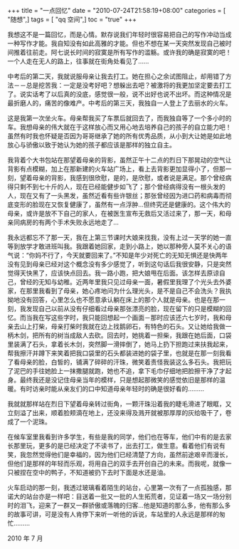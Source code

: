+++
title = "一点回忆"
date = "2010-07-24T21:58:19+08:00"
categories = [ "随想",]
tags = [ "qq 空间",]
toc = "true"
+++

我想这不是一篇回忆，而是心情。默存说我们年轻时很容易把自己的写作冲动当成一种写作才能。我自知没有如此高雅的才能。但也不想在某一天突然发现自己被时间推着往前走。阿七说长时间的寂寞是所有写作的滥觞。或许我的确是寂寞的吧！一个人走在无人的路上，往事就在街角处看见了……

中考后的第二天，我就说服母亲让我去打工。她在担心之余试图阻止，却用错了方法－－总是挖苦我：一定是没考好吧？想躲出去吧？被激将的我更加坚定要去打工了。说实话考了以后真的没底，感觉很一般，说不出好也说不出坏。而这种情况是最折磨人的，痛苦的像难产。中考后的第三天，我独自一人登上了去丽水的火车。

这是我第一次坐火车。母亲帮我买了车票后就回去了，而我独自等了一个多小时的车。我想母亲的伟大就在于这样放心而又用心地去培养自己的孩子的自立能力吧！虽然有时我也怀疑是否因为哥哥继承了她的所有优秀品质，从小到大让她是如此地放心与骄傲以致于她认为她的孩子都应该是那样的独立自主。

我背着个大书包站在那望着母亲的背影，虽然正午十二点的烈日下那晃动的空气让背影有点模糊，加上在那新建的火车站广场上，看上去背影更加显得小了，但那一刻，望着母亲的背影，我感到很欣慰，是的，是欣慰，或者说是满足。那个曾经病得只剩不到七十斤的人，现在已经能健步如飞了；那个曾经病得没有一根头发的人，现在又有了一头黑发，虽然近看有些许银丝；那张曾经因为进口药和病毒而彻底变形的脸现在又恢复健康了，虽然有一点浮肿…但终究还是健康的。这个伟大的母亲，或许是放不下自己的家人，在被医生宣布无救后又活过来了，那一天，和母亲同病房的有两个手术失败永远地走了…

我永远都忘不了那一天，我在上第三节课时大娘来找我，没有上过一天学的她一直等到放学才敢进班叫我。我跟着她回家，走到小路上，她以那种旁人莫不关心的语气说：“你妈不行了，今天就要回来了。”不知是年少对死亡的无知无惧还是快两年没有见到母亲已经对这个概念没有多少感觉了，听到这句话后我很安静，只是突然觉得天快黑了，应该快点回去。我一路小跑，把大娘甩在后面。该怎样去原谅自己，曾经的无知与幼稚。近两年里我只见过母亲一面，暑假里我理了个光头去外婆家，在那里我看到了母亲，她心疼地问为什么理光头，是不是自己不会洗头？我执拗地没有回答，心里怎么也不愿意承认躺在床上的那个人就是母亲。也是在那一刻，我发现自己以前从没有仔细看过母亲那张漂亮的脸，现在留下的只是模糊的回忆。而当我在写这些字时，我只能回想起一个画面－那时应该还六七岁时，我和母亲去山上打柴，母亲打柴时我就在边上找鹅卵石，有特色的石头。又让她给我做一柄木剑，把所有的树当成敌人去砍。回去时，她挑着一担柴，我跟在她后面，口袋里装满了石头，拿着长木剑，突然脚一滑摔倒了，她马上扔下担跑过来扶我起来，帮我擦汗并蹲下来笑着把我口袋里的石头都装进她的袋子里，也就是在那一刻我看了看母亲的脸，白皙的，铺满了碎碎的汗珠，微笑着责怪我装这么多石头。我把玩了泥巴的手往她脸上一抹撒腿就跑，她也不追，拿下毛巾仔细地把脸擦干净了才起身。最终我还是没记住母亲当年的模样，只是想起那微笑的感觉依旧是那样的温暖。有时访亲时能从亲友们的口中知道母亲年轻时的确是很好看的………

我就就那样站在烈日下望着母亲转过街角，一颗汗珠沿着我的睫毛滑进了眼眶，又立刻溢了出来，顺着脸颊滴在地上，还没来得及溅开就被那厚厚的灰给吸干了，卷成了一个泥珠。

在候车室里我看到许多学生，有些是我的同学，他们也在等车，他们中有的是去家长那里玩，更多的是已经决定了不读书了，出去打工，做生意。看着他们有说有笑，我忽然觉得他们是幸福的，因为他们已经清楚了方向，虽然前途艰辛而漫长，但他们是那样的年轻而乐观，将用自己的双手去开创自己的未来。而我呢，就像一只被捏在空中的鸭子，不知道被扔下去时下面是水还是油。

火车启动的那一刻，我透过玻璃看着陌生的站台，心里第一次有了一点孤独感，那诺大的站台亦是一样吧：目送着一批又一批的人生拓荒者，见证着一场又一场分别时的泪飞，迎来了一群又一群骄傲或落魄的归客…他是知道的那么多，他有那么多的故事可讲，可是没有人肯停下来听一听他的诉说，车站里的人永远是那样的匆忙………

2010 年 7 月 
